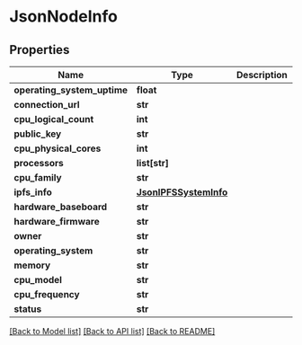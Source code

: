 # JsonNodeInfo


## Properties
Name | Type | Description | Notes
------------ | ------------- | ------------- | -------------
**operating_system_uptime** | **float** |  | [optional] 
**connection_url** | **str** |  | [optional] 
**cpu_logical_count** | **int** |  | [optional] 
**public_key** | **str** |  | [optional] 
**cpu_physical_cores** | **int** |  | [optional] 
**processors** | **list[str]** |  | [optional] 
**cpu_family** | **str** |  | [optional] 
**ipfs_info** | [**JsonIPFSSystemInfo**](JsonIPFSSystemInfo.md) |  | [optional] 
**hardware_baseboard** | **str** |  | [optional] 
**hardware_firmware** | **str** |  | [optional] 
**owner** | **str** |  | [optional] 
**operating_system** | **str** |  | [optional] 
**memory** | **str** |  | [optional] 
**cpu_model** | **str** |  | [optional] 
**cpu_frequency** | **str** |  | [optional] 
**status** | **str** |  | [optional] 

[[Back to Model list]](../README.md#documentation-for-models) [[Back to API list]](../README.md#documentation-for-api-endpoints) [[Back to README]](../README.md)


